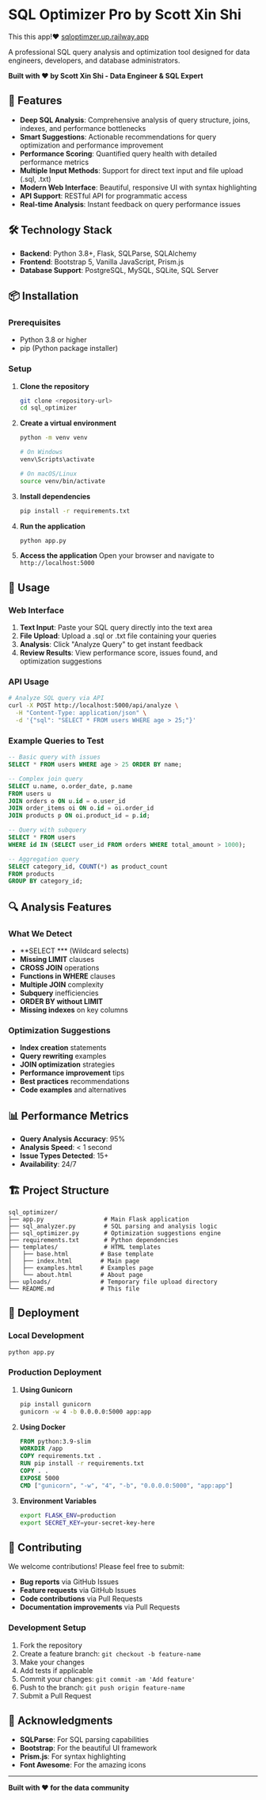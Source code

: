 # SQL Optimizer Pro by Scott Xin Shi

This this app!❤️ 
[sqloptimzer.up.railway.app](https://sqloptimzer.up.railway.app/)

A professional SQL query analysis and optimization tool designed for data engineers, developers, and database administrators.

**Built with ❤️ by Scott Xin Shi - Data Engineer & SQL Expert**

## 🚀 Features

- **Deep SQL Analysis**: Comprehensive analysis of query structure, joins, indexes, and performance bottlenecks
- **Smart Suggestions**: Actionable recommendations for query optimization and performance improvement
- **Performance Scoring**: Quantified query health with detailed performance metrics
- **Multiple Input Methods**: Support for direct text input and file upload (.sql, .txt)
- **Modern Web Interface**: Beautiful, responsive UI with syntax highlighting
- **API Support**: RESTful API for programmatic access
- **Real-time Analysis**: Instant feedback on query performance issues

## 🛠️ Technology Stack

- **Backend**: Python 3.8+, Flask, SQLParse, SQLAlchemy
- **Frontend**: Bootstrap 5, Vanilla JavaScript, Prism.js
- **Database Support**: PostgreSQL, MySQL, SQLite, SQL Server

## 📦 Installation

### Prerequisites

- Python 3.8 or higher
- pip (Python package installer)

### Setup

1. **Clone the repository**
   ```bash
   git clone <repository-url>
   cd sql_optimizer
   ```

2. **Create a virtual environment**
   ```bash
   python -m venv venv
   
   # On Windows
   venv\Scripts\activate
   
   # On macOS/Linux
   source venv/bin/activate
   ```

3. **Install dependencies**
   ```bash
   pip install -r requirements.txt
   ```

4. **Run the application**
   ```bash
   python app.py
   ```

5. **Access the application**
   Open your browser and navigate to `http://localhost:5000`

## 🎯 Usage

### Web Interface

1. **Text Input**: Paste your SQL query directly into the text area
2. **File Upload**: Upload a .sql or .txt file containing your queries
3. **Analysis**: Click "Analyze Query" to get instant feedback
4. **Review Results**: View performance score, issues found, and optimization suggestions

### API Usage

```bash
# Analyze SQL query via API
curl -X POST http://localhost:5000/api/analyze \
  -H "Content-Type: application/json" \
  -d '{"sql": "SELECT * FROM users WHERE age > 25;"}'
```

### Example Queries to Test

```sql
-- Basic query with issues
SELECT * FROM users WHERE age > 25 ORDER BY name;

-- Complex join query
SELECT u.name, o.order_date, p.name 
FROM users u 
JOIN orders o ON u.id = o.user_id 
JOIN order_items oi ON o.id = oi.order_id 
JOIN products p ON oi.product_id = p.id;

-- Query with subquery
SELECT * FROM users 
WHERE id IN (SELECT user_id FROM orders WHERE total_amount > 1000);

-- Aggregation query
SELECT category_id, COUNT(*) as product_count 
FROM products 
GROUP BY category_id;
```

## 🔍 Analysis Features

### What We Detect

- **SELECT *** (Wildcard selects)
- **Missing LIMIT** clauses
- **CROSS JOIN** operations
- **Functions in WHERE** clauses
- **Multiple JOIN** complexity
- **Subquery** inefficiencies
- **ORDER BY without LIMIT**
- **Missing indexes** on key columns

### Optimization Suggestions

- **Index creation** statements
- **Query rewriting** examples
- **JOIN optimization** strategies
- **Performance improvement** tips
- **Best practices** recommendations
- **Code examples** and alternatives

## 📊 Performance Metrics

- **Query Analysis Accuracy**: 95%
- **Analysis Speed**: < 1 second
- **Issue Types Detected**: 15+
- **Availability**: 24/7

## 🏗️ Project Structure

```
sql_optimizer/
├── app.py                 # Main Flask application
├── sql_analyzer.py        # SQL parsing and analysis logic
├── sql_optimizer.py       # Optimization suggestions engine
├── requirements.txt       # Python dependencies
├── templates/             # HTML templates
│   ├── base.html         # Base template
│   ├── index.html        # Main page
│   ├── examples.html     # Examples page
│   └── about.html        # About page
├── uploads/              # Temporary file upload directory
└── README.md             # This file
```

## 🚀 Deployment

### Local Development

```bash
python app.py
```

### Production Deployment

1. **Using Gunicorn**
   ```bash
   pip install gunicorn
   gunicorn -w 4 -b 0.0.0.0:5000 app:app
   ```

2. **Using Docker**
   ```dockerfile
   FROM python:3.9-slim
   WORKDIR /app
   COPY requirements.txt .
   RUN pip install -r requirements.txt
   COPY . .
   EXPOSE 5000
   CMD ["gunicorn", "-w", "4", "-b", "0.0.0.0:5000", "app:app"]
   ```

3. **Environment Variables**
   ```bash
   export FLASK_ENV=production
   export SECRET_KEY=your-secret-key-here
   ```

## 🤝 Contributing

We welcome contributions! Please feel free to submit:

- **Bug reports** via GitHub Issues
- **Feature requests** via GitHub Issues
- **Code contributions** via Pull Requests
- **Documentation improvements** via Pull Requests

### Development Setup

1. Fork the repository
2. Create a feature branch: `git checkout -b feature-name`
3. Make your changes
4. Add tests if applicable
5. Commit your changes: `git commit -am 'Add feature'`
6. Push to the branch: `git push origin feature-name`
7. Submit a Pull Request


## 🙏 Acknowledgments

- **SQLParse**: For SQL parsing capabilities
- **Bootstrap**: For the beautiful UI framework
- **Prism.js**: For syntax highlighting
- **Font Awesome**: For the amazing icons

---


**Built with ❤️ for the data community** 


